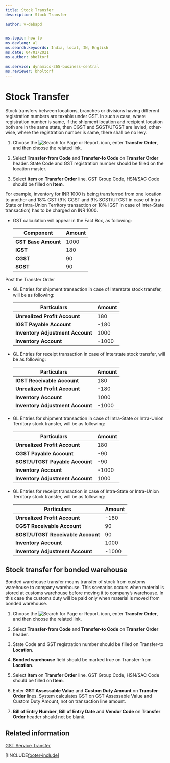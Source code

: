 ```yaml
---
title: Stock Transfer
description: Stock Transfer

author: v-debapd

    
ms.topic: how-to
ms.devlang: al
ms.search.keywords: India, local, IN, English
ms.date: 04/01/2021
ms.author: bholtorf

ms.service: dynamics-365-business-central
ms.reviewer: bholtorf
---
```


# Stock Transfer


Stock transfers between locations, branches or divisions having different registration numbers are taxable under GST. In such a case, where registration number is same, if the shipment location and recipient location both are in the same state, then CGST and SGST/UTGST are levied, other-wise, where the registration number is same, there shall be no levy.

1.  Choose the ![Search for Page or Report.](image/search_small.png "Search for Page or Report icon") icon, enter **Transfer Order**, and then choose the related link. 
2. Select **Transfer-from Code** and **Transfer-to Code** on **Transfer Order** header.  State Code and GST registration number should be filled on the location master.

3. Select **Item** on **Transfer Order** line. GST Group Code, HSN/SAC Code should be filled on **Item**.


For example, inventory for INR 1000 is being transferred from one location to another and 18% GST (9% CGST and 9% SGST/UTGST in case of Intra-State or Intra-Union Territory transaction or 18% IGST in case of Inter-State transaction) has to be charged on INR 1000.

- GST calculation will appear in the Fact Box, as following:
    
    |Component|Amount|
    |----------------------------------|---------------------------------------|  
    |**GST Base Amount**|1000|  
    |**IGST**|180|
    |**CGST**|90| 
    |**SGST**|90|

Post the Transfer Order

- GL Entries for shipment transaction in case of Interstate stock transfer, will be as following:

    |Particulars|Amount|
    |----------------------------------|---------------------------------------|  
    |**Unrealized Profit Account**|180|
    |**IGST Payable Account**|-180|
    |**Inventory Adjustment Account**|1000|
    |**Inventory Account**|-1000|

- GL Entries for receipt transaction in case of Interstate stock transfer, will be as following:
    
    |Particulars|Amount|
    |----------------------------------|---------------------------------------|  
    |**IGST Receivable Account**|180|  
    |**Unrealized Profit Account**|-180|  
    |**Inventory Account**|1000|
    |**Inventory Adjustment Account**|-1000|

- GL Entries for shipment transaction in case of Intra-State or Intra-Union Territory stock transfer, will be as following:

    |Particulars|Amount|
    |----------------------------------|---------------------------------------|  
    |**Unrealized Profit Account**|180|  
    |**CGST Payable Account**|-90|
    |**SGST/UTGST Payable Account**|-90|  
    |**Inventory Account**|-1000|
    |**Inventory Adjustment Account**|1000|

- GL Entries for receipt transaction in case of Intra-State or Intra-Union Territory stock transfer, will be as following:

    |Particulars|Amount|
    |----------------------------------|---------------------------------------|  
    |**Unrealized Profit Account**|-180|  
    |**CGST Receivable Account**|90|
    |**SGST/UTGST Receivable Account**|90|  
    |**Inventory Account**|1000| 
    |**Inventory Adjustment Account**|-1000|

## Stock transfer for bonded warehouse

Bonded warehouse transfer means transfer of stock from customs warehouse to company warehouse. This scenarios occurs when material is stored at customs warehouse before moving it to company’s warehouse. In this case the customs duty will be paid only when material is moved from bonded warehouse.

1. Choose the ![Search for Page or Report.](image/search_small.png "Search for Page or Report icon") icon, enter **Transfer Order**, and then choose the related link. 
2. Select **Transfer-from Code** and **Transfer-to Code** on **Transfer Order** header. 
3. State Code and GST registration number should be filled on Transfer-to **Location**.
4. **Bonded warehouse** field should be marked true on Transfer-from **Location**.

3. Select **Item** on **Transfer Order** line. GST Group Code, HSN/SAC Code should be filled on **Item**.

4. Enter **GST Assessable Value** and **Custom Duty Amount** on **Transfer Order** lines. System calculates GST on GST Assessable Value and Custom Duty Amount, not on transaction line amount.

5. **Bill of Entry Number**, **Bill of Entry Date** and **Vendor Code** on **Transfer Order** header should not be blank.





## Related information 
[GST Service Transfer](GST-Service-Transfer.md)


































[!INCLUDE[footer-include](../../includes/footer-banner.md)]
